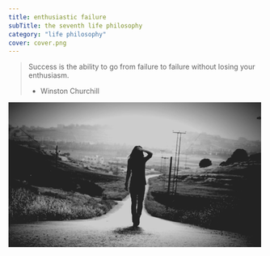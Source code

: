 ```yaml
---
title: enthusiastic failure
subTitle: the seventh life philosophy
category: "life philosophy"
cover: cover.png
---
```

> Success is the ability to go from failure to failure without losing your enthusiasm.
>
> - Winston Churchill

![woman walking down a road towards the horizon](cover.png)
